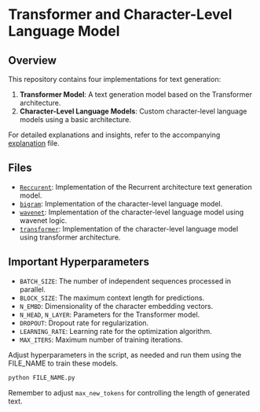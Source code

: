 # Transformer and Character-Level Language Model

## Overview

This repository contains four implementations for text generation:
1. **Transformer Model**: A text generation model based on the Transformer architecture.
2. **Character-Level Language Models**: Custom character-level language models using a basic architecture.

For detailed explanations and insights, refer to the accompanying [explanation](https://github.com/khethan123/Makemore/blob/main/NLP/explanation.pdf) file.

## Files

- [`Reccurent`](https://github.com/khethan123/Makemore/blob/main/NLP/recurrent.py): Implementation of the Recurrent architecture text generation model.
- [`bigram`](https://github.com/khethan123/Makemore/blob/main/NLP/bigram.py): Implementation of the character-level language model.
- [`wavenet`](https://github.com/khethan123/Makemore/blob/main/NLP/wavenet.py): Implementation of the character-level language model using wavenet logic.
- [`transformer`](https://github.com/khethan123/Makemore/blob/main/NLP/transformer.py): Implementation of the character-level language model using transformer architecture.


## Important Hyperparameters

- `BATCH_SIZE`: The number of independent sequences processed in parallel.
- `BLOCK_SIZE`: The maximum context length for predictions.
- `N_EMBD`: Dimensionality of the character embedding vectors.
- `N_HEAD`, `N_LAYER`: Parameters for the Transformer model.
- `DROPOUT`: Dropout rate for regularization.
- `LEARNING_RATE`: Learning rate for the optimization algorithm.
- `MAX_ITERS`: Maximum number of training iterations.

Adjust hyperparameters in the script, as needed and run them using the FILE_NAME to train these models.
```bash
python FILE_NAME.py
```

Remember to adjust `max_new_tokens` for controlling the length of generated text.
